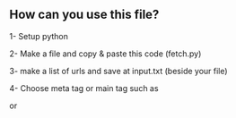 <h2>How can you use this file?</h2>
<p>1- Setup python</p>
<p>2- Make a file and copy & paste this code (fetch.py)</p>
<p>3- make a list of urls and save at input.txt (beside your file)</p>
<p>4- Choose meta tag or main tag such as <article> or <title></p>
<p>5- Run the file.</p>
<h3>Note:</h3>
<p>you can fetch div, span, p, li and ... tag with specific class with this code:</p>
<code> story = soup.find('div', {'class': 'story'}).text if soup.find('div', {'class': 'story'}) else 'N/A' </code>
